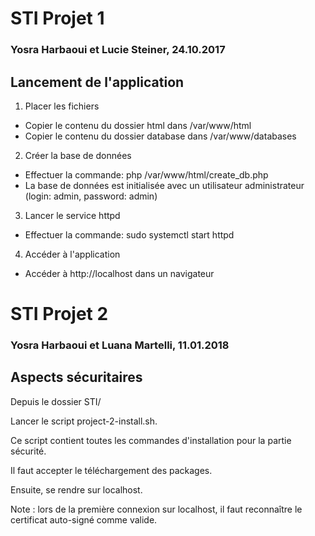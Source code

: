 # STI Projet 1 #
### Yosra Harbaoui et Lucie Steiner, 24.10.2017 ###

## Lancement de l'application ## 

1. Placer les fichiers

- Copier le contenu du dossier html dans /var/www/html
- Copier le contenu du dossier database dans /var/www/databases

2. Créer la base de données

- Effectuer la commande: php /var/www/html/create_db.php 
- La base de données est initialisée avec un utilisateur administrateur (login: admin, password: admin)

3. Lancer le service httpd

- Effectuer la commande: sudo systemctl start httpd

4. Accéder à l'application

- Accéder à http://localhost dans un navigateur


# STI Projet 2 #
### Yosra Harbaoui et Luana Martelli, 11.01.2018 ###

## Aspects sécuritaires ##

Depuis le dossier STI/

Lancer le script project-2-install.sh.

Ce script contient toutes les commandes d'installation pour la partie sécurité.

Il faut accepter le téléchargement des packages. 

Ensuite, se rendre sur localhost.

Note : lors de la première connexion sur localhost, il faut reconnaître le certificat auto-signé comme valide.